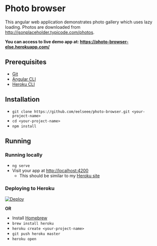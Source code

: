 # Photo browser
This angular web application demonstrates photo gallery which uses lazy loading. Photos are downloaded from http://jsonplaceholder.typicode.com/photos.

**You can access to live demo app at: https://photo-browser-else.herokuapp.com/**

## Prerequisites
* [Git](http://git-scm.com/)
* [Angular CLI](https://cli.angular.io/)
* [Heroku CLI](https://devcenter.heroku.com/articles/heroku-cli)

## Installation
* `git clone https://github.com/eelseee/photo-browser.git <your-project-name>`
* `cd <your-project-name>`
* `npm install`

## Running
### Running locally
* `ng serve`
* Visit your app at [http://localhost:4200](http://localhost:4200)
  * This should be similar to my [Heroku site](https://photo-browser-else.herokuapp.com/)

### Deploying to Heroku
[![Deploy](https://www.herokucdn.com/deploy/button.svg)](https://heroku.com/deploy)

**OR**

* Install [Homebrew](https://brew.sh/)
* `brew install heroku`
* `heroku create <your-project-name>`
* `git push heroku master`
* `heroku open`
